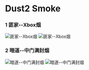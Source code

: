 # Dust2 Smoke

### 1 匪家--Xbox烟

![匪家--Xbox烟](smoke_pics/smoke1.png)
![匪家--Xbox烟](smoke_pics/smoke2.png)

### 2 暗道--中门满封烟


![暗道--中门满封烟](smoke_pics/demo3.png)
![暗道--中门满封烟](smoke_pics/demo4.png)

